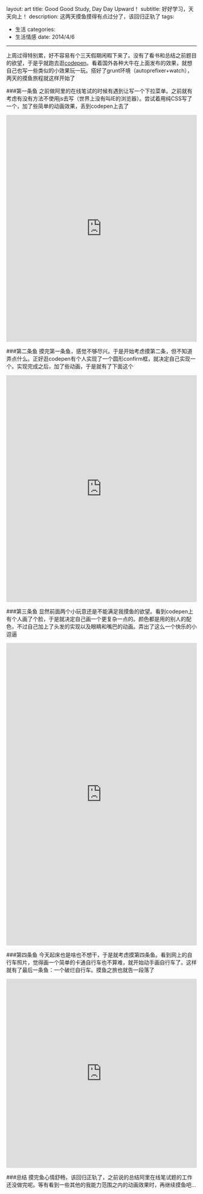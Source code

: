 layout: art
title: Good Good Study, Day Day Upward！
subtitle: 好好学习，天天向上！
description: 这两天摸鱼摸得有点过分了，该回归正轨了
tags: 
- 生活
categories: 
- 生活情感
date: 2014/4/6
---

上周过得特别累，好不容易有个三天假期闲暇下来了。没有了看书和总结之前题目的欲望，于是乎就跑去逛[codepen](http://codepen.io/)。看着国外各种大牛在上面发布的效果，就想自己也写一些类似的小效果玩一玩。搭好了grunt环境（autoprefixer+watch），两天的摸鱼旅程就这样开始了

###第一条鱼
之前做阿里的在线笔试的时候有遇到让写一个下拉菜单。之前就有考虑有没有方法不使用js去写（世界上没有叫IE的浏览器）。尝试着用纯CSS写了一个，加了些简单的动画效果，丢到codepen上去了

<iframe style="width: 100%; height: 600px" src="http://cdpn.io/hDbrd" allowfullscreen="allowfullscreen" frameborder="0">&nbsp;</iframe>

###第二条鱼
摸完第一条鱼，感觉不够尽兴。于是开始考虑摸第二条，但不知道弄点什么。正好逛codepen有个人实现了一个圆形confirm框，就决定自己实现一个。实现完成之后，加了些动画，于是就有了下面这个

<iframe style="width: 100%; height: 600px" src="http://cdpn.io/mvdcH" allowfullscreen="allowfullscreen" frameborder="0">&nbsp;</iframe>

###第三条鱼
显然前面两个小玩意还是不能满足我摸鱼的欲望。看到codepen上有个人画了个脸，于是就决定自己画一个更复杂一点的。颜色都是用的别人的配色，不过自己加上了头发的实现以及眼睛和嘴巴的动画。弄出了这么一个快乐的小逗逼

<iframe style="width: 100%; height: 800px" src="http://cdpn.io/ktcFB" allowfullscreen="allowfullscreen" frameborder="0">&nbsp;</iframe>

###第四条鱼
今天起床也是啥也不想干，于是就考虑摸第四条鱼。看到网上的自行车照片，觉得画一个简单的卡通自行车也不算难，就开始动手画自行车了。这样就有了最后一条鱼：一个破烂自行车。摸鱼之旅也就告一段落了

<iframe style="width: 100%; height: 500px" src="http://cdpn.io/EDwsf" allowfullscreen="allowfullscreen" frameborder="0">&nbsp;</iframe>

###总结
摸完鱼心情舒畅，该回归正轨了，之前说的总结阿里在线笔试题的工作还没做完呢。等有看到一些其他的我能力范围之内的动画效果时，再继续摸鱼吧...

